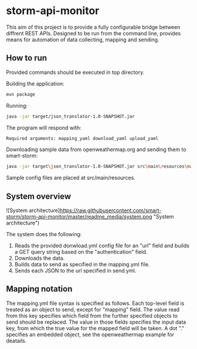 # storm-api-monitor
This aim of this project is to provide a fully configurable bridge between diffrent REST APIs. Designed to be run from the command line, provides means for automation of data collecting, mapping and sending.

## How to run
Provided commands should be executed in top directory.

Building the application:
```bash
mvn package
```
Running:
```bash
java -jar target/json_translator-1.0-SNAPSHOT.jar
```
The program will respond with:
```bash
Required arguments: mapping_yaml download_yaml upload_yaml
```
Downloading sample data from openweathermap.org and sending them to smart-storm:
```bash
java -jar target\json_translator-1.0-SNAPSHOT.jar src\main\resources\map_ow_smartstorm.yml src\main\resources\downloadOW.yml src\main\resources\sendSmartstorm.yml
```

Sample config files are placed at src/main/resources.

## System overview
![System architecture]https://raw.githubusercontent.com/smart-storm/storm-api-monitor/master/readme_media/system.png "System architecture")

The system does the following:
1. Reads the provided donwload.yml config file for an "url" field and builds a GET query string based on the "authentication" field.
2. Downloads the data.
3. Builds data to send as specified in the mapping.yml file.
4. Sends each JSON to the url specified in send.yml.

## Mapping notation
The mapping.yml file syntax is specified as follows.
Each top-level field is treated as an object to send, except for "mapping" field. The value read from this key specifies which field from the further specified objects to send should be replaced. The value in those fields specifies the input data key, from which the true value for the mapped field will be taken. A dot "." specifies an embedded object, see the openweathermap example for deatails.
